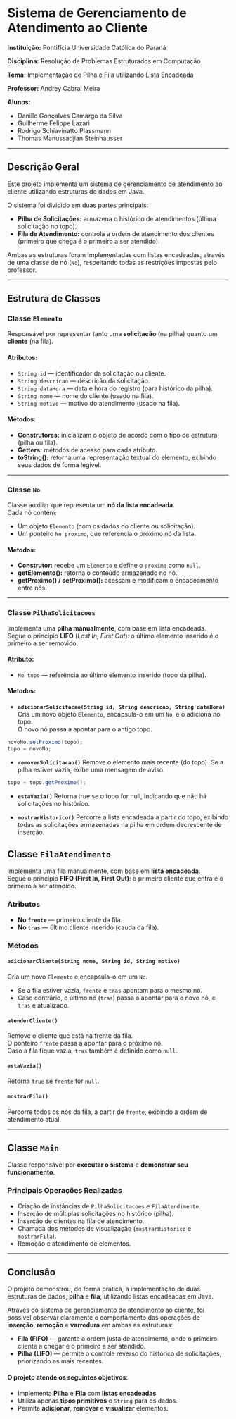 # Sistema de Gerenciamento de Atendimento ao Cliente

**Instituição:** Pontifícia Universidade Católica do Paraná 

**Disciplina:** Resolução de Problemas Estruturados em Computação

**Tema:** Implementação de Pilha e Fila utilizando Lista Encadeada  

**Professor:** Andrey Cabral Meira

**Alunos:**
- Danillo Gonçalves Camargo da Silva
- Guilherme Felippe Lazari
- Rodrigo Schiavinatto Plassmann
- Thomas Manussadjian Steinhausser

---

## Descrição Geral

Este projeto implementa um sistema de gerenciamento de atendimento ao cliente utilizando estruturas de dados em Java.

O sistema foi dividido em duas partes principais:

- **Pilha de Solicitações:** armazena o histórico de atendimentos (última solicitação no topo).  
- **Fila de Atendimento:** controla a ordem de atendimento dos clientes (primeiro que chega é o primeiro a ser atendido).

Ambas as estruturas foram implementadas com listas encadeadas, através de uma classe de nó (`No`), respeitando todas as restrições impostas pelo professor.

---

## Estrutura de Classes

### Classe `Elemento`

Responsável por representar tanto uma **solicitação** (na pilha) quanto um **cliente** (na fila).

#### Atributos:
- `String id` — identificador da solicitação ou cliente.  
- `String descricao` — descrição da solicitação.  
- `String dataHora` — data e hora do registro (para histórico da pilha).  
- `String nome` — nome do cliente (usado na fila).  
- `String motivo` — motivo do atendimento (usado na fila).  

#### Métodos:
- **Construtores:** inicializam o objeto de acordo com o tipo de estrutura (pilha ou fila).  
- **Getters:** métodos de acesso para cada atributo.  
- **toString():** retorna uma representação textual do elemento, exibindo seus dados de forma legível.

---

### Classe `No`

Classe auxiliar que representa um **nó da lista encadeada**.  
Cada nó contém:
- Um objeto `Elemento` (com os dados do cliente ou solicitação).  
- Um ponteiro `No proximo`, que referencia o próximo nó da lista.

#### Métodos:
- **Construtor:** recebe um `Elemento` e define o `proximo` como `null`.  
- **getElemento():** retorna o conteúdo armazenado no nó.  
- **getProximo() / setProximo():** acessam e modificam o encadeamento entre nós.

---

### Classe `PilhaSolicitacoes`

Implementa uma **pilha manualmente**, com base em lista encadeada.  
Segue o princípio **LIFO** (*Last In, First Out*): o último elemento inserido é o primeiro a ser removido.

#### Atributo:
- `No topo` — referência ao último elemento inserido (topo da pilha).

#### Métodos:
- **`adicionarSolicitacao(String id, String descricao, String dataHora)`**  
Cria um novo objeto `Elemento`, encapsula-o em um `No`, e o adiciona no topo.  
O novo nó passa a apontar para o antigo topo.  
```java
novoNo.setProximo(topo);
topo = novoNo;
```

- **`removerSolicitacao()`**
Remove o elemento mais recente (do topo).
Se a pilha estiver vazia, exibe uma mensagem de aviso.
```java
topo = topo.getProximo();
```

- **`estaVazia()`**
Retorna true se o topo for null, indicando que não há solicitações no histórico.

- **`mostrarHistorico()`**
Percorre a lista encadeada a partir do topo, exibindo todas as solicitações armazenadas na pilha em ordem decrescente de inserção.

## Classe `FilaAtendimento`

Implementa uma fila manualmente, com base em **lista encadeada**.  
Segue o princípio **FIFO (First In, First Out)**: o primeiro cliente que entra é o primeiro a ser atendido.

### Atributos
- **No `frente`** — primeiro cliente da fila.  
- **No `tras`** — último cliente inserido (cauda da fila).

### Métodos

#### `adicionarCliente(String nome, String id, String motivo)`
Cria um novo `Elemento` e encapsula-o em um `No`.  
- Se a fila estiver vazia, `frente` e `tras` apontam para o mesmo nó.  
- Caso contrário, o último nó (`tras`) passa a apontar para o novo nó, e `tras` é atualizado.

#### `atenderCliente()`
Remove o cliente que está na frente da fila.  
O ponteiro `frente` passa a apontar para o próximo nó.  
Caso a fila fique vazia, `tras` também é definido como `null`.

#### `estaVazia()`
Retorna `true` se `frente` for `null`.

#### `mostrarFila()`
Percorre todos os nós da fila, a partir de `frente`, exibindo a ordem de atendimento atual.

---

## Classe `Main`

Classe responsável por **executar o sistema** e **demonstrar seu funcionamento**.

### Principais Operações Realizadas
- Criação de instâncias de `PilhaSolicitacoes` e `FilaAtendimento`.  
- Inserção de múltiplas solicitações no histórico (pilha).  
- Inserção de clientes na fila de atendimento.  
- Chamada dos métodos de visualização (`mostrarHistorico` e `mostrarFila`).  
- Remoção e atendimento de elementos.
  
---
## Conclusão

O projeto demonstrou, de forma prática, a implementação de duas estruturas de dados, **pilha** e **fila**, utilizando listas encadeadas em Java.  

Através do sistema de gerenciamento de atendimento ao cliente, foi possível observar claramente o comportamento das operações de **inserção**, **remoção** e **varredura** em ambas as estruturas:

- **Fila (FIFO)** — garante a ordem justa de atendimento, onde o primeiro cliente a chegar é o primeiro a ser atendido.  
- **Pilha (LIFO)** — permite o controle reverso do histórico de solicitações, priorizando as mais recentes.  

####  O projeto atende os seguintes objetivos:
- Implementa **Pilha** e **Fila** com **listas encadeadas**.  
- Utiliza apenas **tipos primitivos** e `String` para os dados. 
- Permite **adicionar**, **remover** e **visualizar** elementos.

